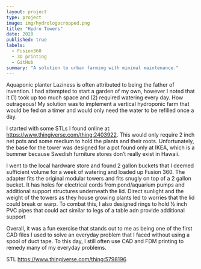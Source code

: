 ```yaml
---
layout: project
type: project
image: img/hydrologocropped.png
title: "Hydro Towers"
date: 2020
published: true
labels:
  - Fusion360
  - 3D printing
  - GitHub
summary: "A solution to urban farming with minimal maintenance."
---
```


Aquaponic planter
Laziness is often attributed to being the father of invention. I had attempted to start a garden of my own, however I noted that it (1) took up too much space and (2) required watering every day. How outrageous! My solution was to implement a vertical hydroponic farm that would be fed on a timer and would only need the water to be refilled once a day.

I started with some STLs I found online at: https://www.thingiverse.com/thing:2403922. This would only require 2 inch net pots and some medium to hold the plants and their roots. Unfortunately, the base for the tower was designed for a pot found only at IKEA, which is a bummer because Swedish furniture stores don’t really exist in Hawaii.

I went to the local hardware store and found 2 gallon buckets that I deemed sufficient volume for a week of watering and loaded up Fusion 360. The adapter fits the original modular towers and fits snugly on top of a 2 gallon bucket. It has holes for electrical cords from pond/aquarium pumps and additional support structures underneath the lid. Direct sunlight and the weight of the towers as they house growing plants led to worries that the lid could break or warp. To combat this, I also designed rings to hold ½ inch PVC pipes that could act similar to legs of a table adn provide additional support

Overall, it was a fun exercise that stands out to me as being one of the first CAD files I used to solve an everyday problem that I faced without using a spool of duct tape. To this day, I still often use CAD and FDM printing to remedy many of my everyday problems. 

STL https://www.thingiverse.com/thing:5798196

